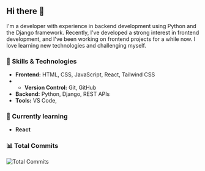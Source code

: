 ## Hi there 👋
I'm a developer with experience in backend development using Python and the Django framework. Recently, I've developed a strong interest in frontend development, and I've been working on frontend projects for a while now. I love learning new technologies and challenging myself.

### 🚀 Skills & Technologies

- **Frontend:** HTML, CSS, JavaScript, React, Tailwind CSS
- - **Version Control:** Git, GitHub
 - **Backend:** Python, Django, REST APIs
- **Tools:** VS Code, 

### 🌱 Currently learning
- **React**
### 📊 Total Commits
![Total Commits](https://github-readme-stats.vercel.app/api?username=arezooamiri&count_private=true&show_icons=true&hide_title=true&hide=prs)



